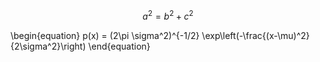$$a^2 = b^2 + c^2$$

\begin{equation}
p(x) = (2\pi \sigma^2)^{-1/2} \exp\left(-\frac{(x-\mu)^2}{2\sigma^2}\right)
\end{equation}
